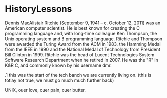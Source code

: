 # HistoryLessons

Dennis MacAlistair Ritchie (September 9, 1941 – c. October 12, 2011) was an American computer scientist.
He is best known for creating the C programming language and, with long-time colleague Ken Thompson, the Unix operating system and B programming language.
Ritchie and Thompson were awarded the Turing Award from the ACM in 1983, the Hamming Medal from the IEEE in 1990 and the National Medal of Technology from President Bill Clinton in 1999. 
Ritchie was the head of Lucent Technologies System Software Research Department when he retired in 2007. He was the "R" in K&R C, and commonly known by his username dmr.

.1 this was the start of the tech banch we are currently living on. (this is totlay not true, we must go much much further back)


UNIX, ouer love, ouer pain, ouer butter. 